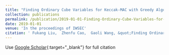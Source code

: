 ```yaml
---
title: "Finding Ordinary Cube Variables for Keccak-MAC with Greedy Algorithm"
collection: publications
permalink: /publication/2019-01-01-Finding-Ordinary-Cube-Variables-for-Keccak-MAC-with-Greedy-Algorithm
date: 2019-01-01
venue: 'In the proceedings of IWSEC'
citation: ' Fukang Liu,  Zhenfu Cao,  Gaoli Wang, &quot;Finding Ordinary Cube Variables for Keccak-MAC with Greedy Algorithm.&quot; In the proceedings of IWSEC, 2019.'
---
```

Use [Google Scholar](https://scholar.google.com/scholar?q=Finding+Ordinary+Cube+Variables+for+Keccak+MAC+with+Greedy+Algorithm){:target="_blank"} for full citation
